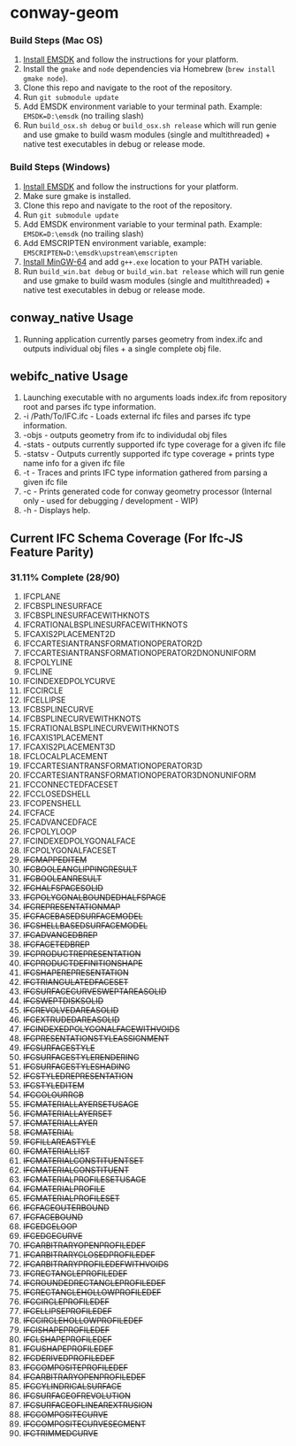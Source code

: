 # conway-geom

### Build Steps (Mac OS)

1. [Install EMSDK](https://github.com/emscripten-core/emsdk) and follow the instructions for your platform. 
2. Install the `gmake` and `node` dependencies via Homebrew (```brew install gmake node```).
3. Clone this repo and navigate to the root of the repository.
4. Run ```git submodule update```
5. Add EMSDK environment variable to your terminal path. Example: ```EMSDK=D:\emsdk``` (no trailing slash)
6. Run ```build_osx.sh debug``` or ```build_osx.sh release``` which will run genie and use gmake to build wasm modules (single and multithreaded) + native test executables in debug or release mode.

### Build Steps (Windows)
1. [Install EMSDK](https://github.com/emscripten-core/emsdk) and follow the instructions for your platform. 
2. Make sure gmake is installed. 
3. Clone this repo and navigate to the root of the repository.
4. Run ```git submodule update```
5. Add EMSDK environment variable to your terminal path. Example: ```EMSDK=D:\emsdk``` (no trailing slash)
6. Add EMSCRIPTEN environment variable, example: ```EMSCRIPTEN=D:\emsdk\upstream\emscripten```
7. [Install MinGW-64](https://github.com/msys2/msys2-installer/releases/download/2022-06-03/msys2-x86_64-20220603.exe) and add ```g++.exe``` location to your PATH variable. 
8. Run ```build_win.bat debug``` or ```build_win.bat release``` which will run genie and use gmake to build wasm modules (single and multithreaded) + native test executables in debug or release mode.

## conway_native Usage
1. Running application currently parses geometry from index.ifc and outputs individual obj files + a single complete obj file. 

## webifc_native Usage
1. Launching executable with no arguments loads index.ifc from repository root and parses ifc type information.
2. -i /Path/To/IFC.ifc - Loads external ifc files and parses ifc type information.
3. -objs - outputs geometry from ifc to individudal obj files
4. -stats - outputs currently supported ifc type coverage for a given ifc file
5. -statsv - Outputs currently supported ifc type coverage + prints type name info for a given ifc file
6. -t - Traces and prints IFC type information gathered from parsing a given ifc file
7. -c - Prints generated code for conway geometry processor (Internal only - used for debugging / development - WIP)
8. -h - Displays help.

## Current IFC Schema Coverage (For Ifc-JS Feature Parity)
### 31.11% Complete (28/90)

1.  IFCPLANE
2.  IFCBSPLINESURFACE
3.  IFCBSPLINESURFACEWITHKNOTS
4.  IFCRATIONALBSPLINESURFACEWITHKNOTS
5.  IFCAXIS2PLACEMENT2D
6.  IFCCARTESIANTRANSFORMATIONOPERATOR2D
7.  IFCCARTESIANTRANSFORMATIONOPERATOR2DNONUNIFORM
8.  IFCPOLYLINE
9.  IFCLINE
10. IFCINDEXEDPOLYCURVE
11. IFCCIRCLE
12. IFCELLIPSE
13. IFCBSPLINECURVE
14. IFCBSPLINECURVEWITHKNOTS
15. IFCRATIONALBSPLINECURVEWITHKNOTS
16. IFCAXIS1PLACEMENT
17. IFCAXIS2PLACEMENT3D
18. IFCLOCALPLACEMENT
19. IFCCARTESIANTRANSFORMATIONOPERATOR3D
20. IFCCARTESIANTRANSFORMATIONOPERATOR3DNONUNIFORM
21. IFCCONNECTEDFACESET
22. IFCCLOSEDSHELL
23. IFCOPENSHELL
24. IFCFACE
25. IFCADVANCEDFACE
26. IFCPOLYLOOP
27. IFCINDEXEDPOLYGONALFACE
28. IFCPOLYGONALFACESET
29. ~~IFCMAPPEDITEM~~
30. ~~IFCBOOLEANCLIPPINGRESULT~~
31. ~~IFCBOOLEANRESULT~~
32. ~~IFCHALFSPACESOLID~~
33. ~~IFCPOLYGONALBOUNDEDHALFSPACE~~
34. ~~IFCREPRESENTATIONMAP~~
35. ~~IFCFACEBASEDSURFACEMODEL~~
36. ~~IFCSHELLBASEDSURFACEMODEL~~
37. ~~IFCADVANCEDBREP~~
38. ~~IFCFACETEDBREP~~
39. ~~IFCPRODUCTREPRESENTATION~~
40. ~~IFCPRODUCTDEFINITIONSHAPE~~
41. ~~IFCSHAPEREPRESENTATION~~
42. ~~IFCTRIANGULATEDFACESET~~
43. ~~IFCSURFACECURVESWEPTAREASOLID~~
44. ~~IFCSWEPTDISKSOLID~~
45. ~~IFCREVOLVEDAREASOLID~~
46. ~~IFCEXTRUDEDAREASOLID~~
47. ~~IFCINDEXEDPOLYGONALFACEWITHVOIDS~~
48. ~~IFCPRESENTATIONSTYLEASSIGNMENT~~
49. ~~IFCSURFACESTYLE~~
50. ~~IFCSURFACESTYLERENDERING~~
51. ~~IFCSURFACESTYLESHADING~~
52. ~~IFCSTYLEDREPRESENTATION~~
53. ~~IFCSTYLEDITEM~~
54. ~~IFCCOLOURRGB~~
55. ~~IFCMATERIALLAYERSETUSAGE~~
56. ~~IFCMATERIALLAYERSET~~
57. ~~IFCMATERIALLAYER~~
58. ~~IFCMATERIAL~~
59. ~~IFCFILLAREASTYLE~~
60. ~~IFCMATERIALLIST~~
61. ~~IFCMATERIALCONSTITUENTSET~~
62. ~~IFCMATERIALCONSTITUENT~~
63. ~~IFCMATERIALPROFILESETUSAGE~~
64. ~~IFCMATERIALPROFILE~~
65. ~~IFCMATERIALPROFILESET~~
66. ~~IFCFACEOUTERBOUND~~
67. ~~IFCFACEBOUND~~
68. ~~IFCEDGELOOP~~
69. ~~IFCEDGECURVE~~
70. ~~IFCARBITRARYOPENPROFILEDEF~~
71. ~~IFCARBITRARYCLOSEDPROFILEDEF~~
72. ~~IFCARBITRARYPROFILEDEFWITHVOIDS~~
73. ~~IFCRECTANGLEPROFILEDEF~~
74. ~~IFCROUNDEDRECTANGLEPROFILEDEF~~
75. ~~IFCRECTANGLEHOLLOWPROFILEDEF~~
76. ~~IFCCIRCLEPROFILEDEF~~
77. ~~IFCELLIPSEPROFILEDEF~~
78. ~~IFCCIRCLEHOLLOWPROFILEDEF~~
79. ~~IFCISHAPEPROFILEDEF~~
80. ~~IFCLSHAPEPROFILEDEF~~
81. ~~IFCUSHAPEPROFILEDEF~~
82. ~~IFCDERIVEDPROFILEDEF~~
83. ~~IFCCOMPOSITEPROFILEDEF~~
84. ~~IFCARBITRARYOPENPROFILEDEF~~
85. ~~IFCCYLINDRICALSURFACE~~
86. ~~IFCSURFACEOFREVOLUTION~~
87. ~~IFCSURFACEOFLINEAREXTRUSION~~
88. ~~IFCCOMPOSITECURVE~~
89. ~~IFCCOMPOSITECURVESEGMENT~~
90. ~~IFCTRIMMEDCURVE~~
